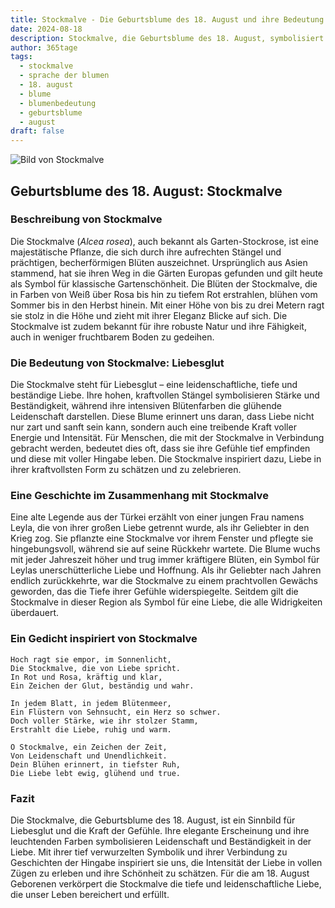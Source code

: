 ```yaml
---
title: Stockmalve - Die Geburtsblume des 18. August und ihre Bedeutung
date: 2024-08-18
description: Stockmalve, die Geburtsblume des 18. August, symbolisiert Liebesglut. Erfahre mehr über ihre Geschichte, Bedeutung und Symbolik in der Sprache der Blumen.
author: 365tage
tags:
  - stockmalve
  - sprache der blumen
  - 18. august
  - blume
  - blumenbedeutung
  - geburtsblume
  - august
draft: false
---
```


![Bild von Stockmalve](https://cdn.pixabay.com/photo/2020/07/01/04/55/korean-flower-5358423_1280.jpg#center)


## Geburtsblume des 18. August: Stockmalve

### Beschreibung von Stockmalve

Die Stockmalve (_Alcea rosea_), auch bekannt als Garten-Stockrose, ist eine majestätische Pflanze, die sich durch ihre aufrechten Stängel und prächtigen, becherförmigen Blüten auszeichnet. Ursprünglich aus Asien stammend, hat sie ihren Weg in die Gärten Europas gefunden und gilt heute als Symbol für klassische Gartenschönheit. Die Blüten der Stockmalve, die in Farben von Weiß über Rosa bis hin zu tiefem Rot erstrahlen, blühen vom Sommer bis in den Herbst hinein. Mit einer Höhe von bis zu drei Metern ragt sie stolz in die Höhe und zieht mit ihrer Eleganz Blicke auf sich. Die Stockmalve ist zudem bekannt für ihre robuste Natur und ihre Fähigkeit, auch in weniger fruchtbarem Boden zu gedeihen.

### Die Bedeutung von Stockmalve: Liebesglut

Die Stockmalve steht für Liebesglut – eine leidenschaftliche, tiefe und beständige Liebe. Ihre hohen, kraftvollen Stängel symbolisieren Stärke und Beständigkeit, während ihre intensiven Blütenfarben die glühende Leidenschaft darstellen. Diese Blume erinnert uns daran, dass Liebe nicht nur zart und sanft sein kann, sondern auch eine treibende Kraft voller Energie und Intensität. Für Menschen, die mit der Stockmalve in Verbindung gebracht werden, bedeutet dies oft, dass sie ihre Gefühle tief empfinden und diese mit voller Hingabe leben. Die Stockmalve inspiriert dazu, Liebe in ihrer kraftvollsten Form zu schätzen und zu zelebrieren.

### Eine Geschichte im Zusammenhang mit Stockmalve

Eine alte Legende aus der Türkei erzählt von einer jungen Frau namens Leyla, die von ihrer großen Liebe getrennt wurde, als ihr Geliebter in den Krieg zog. Sie pflanzte eine Stockmalve vor ihrem Fenster und pflegte sie hingebungsvoll, während sie auf seine Rückkehr wartete. Die Blume wuchs mit jeder Jahreszeit höher und trug immer kräftigere Blüten, ein Symbol für Leylas unerschütterliche Liebe und Hoffnung. Als ihr Geliebter nach Jahren endlich zurückkehrte, war die Stockmalve zu einem prachtvollen Gewächs geworden, das die Tiefe ihrer Gefühle widerspiegelte. Seitdem gilt die Stockmalve in dieser Region als Symbol für eine Liebe, die alle Widrigkeiten überdauert.

### Ein Gedicht inspiriert von Stockmalve

```
Hoch ragt sie empor, im Sonnenlicht,  
Die Stockmalve, die von Liebe spricht.  
In Rot und Rosa, kräftig und klar,  
Ein Zeichen der Glut, beständig und wahr.  

In jedem Blatt, in jedem Blütenmeer,  
Ein Flüstern von Sehnsucht, ein Herz so schwer.  
Doch voller Stärke, wie ihr stolzer Stamm,  
Erstrahlt die Liebe, ruhig und warm.  

O Stockmalve, ein Zeichen der Zeit,  
Von Leidenschaft und Unendlichkeit.  
Dein Blühen erinnert, in tiefster Ruh,  
Die Liebe lebt ewig, glühend und true.  
```

### Fazit

Die Stockmalve, die Geburtsblume des 18. August, ist ein Sinnbild für Liebesglut und die Kraft der Gefühle. Ihre elegante Erscheinung und ihre leuchtenden Farben symbolisieren Leidenschaft und Beständigkeit in der Liebe. Mit ihrer tief verwurzelten Symbolik und ihrer Verbindung zu Geschichten der Hingabe inspiriert sie uns, die Intensität der Liebe in vollen Zügen zu erleben und ihre Schönheit zu schätzen. Für die am 18. August Geborenen verkörpert die Stockmalve die tiefe und leidenschaftliche Liebe, die unser Leben bereichert und erfüllt.